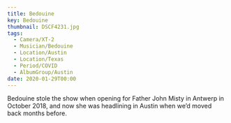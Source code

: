 ```yaml
---
title: Bedouine
key: Bedouine
thumbnail: DSCF4231.jpg
tags:
  - Camera/XT-2
  - Musician/Bedouine
  - Location/Austin
  - Location/Texas
  - Period/COVID
  - AlbumGroup/Austin
date: 2020-01-29T00:00
---
```

Bedouine stole the show when opening for Father John Misty in Antwerp in October 2018, and now she was headlining in Austin when we’d moved back months before.
